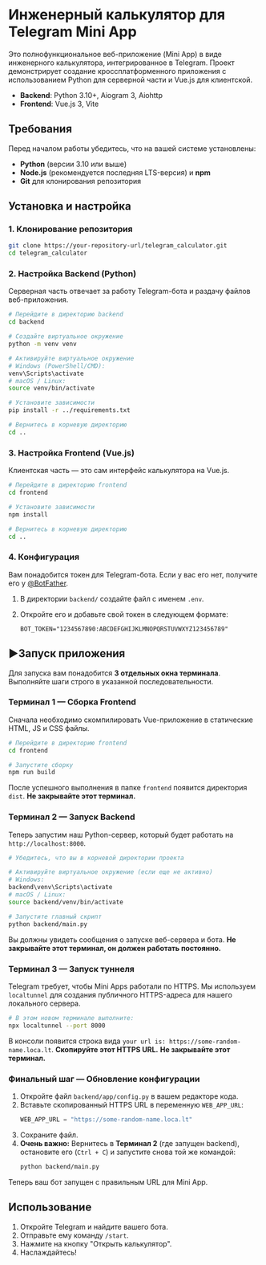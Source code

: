 # Инженерный калькулятор для Telegram Mini App

Это полнофункциональное веб-приложение (Mini App) в виде инженерного калькулятора, интегрированное в Telegram. Проект демонстрирует создание кроссплатформенного приложения с использованием Python для серверной части и Vue.js для клиентской.

- **Backend**: Python 3.10+, Aiogram 3, Aiohttp
- **Frontend**: Vue.js 3, Vite

## Требования

Перед началом работы убедитесь, что на вашей системе установлены:

- **Python** (версии 3.10 или выше)
- **Node.js** (рекомендуется последняя LTS-версия) и **npm**
- **Git** для клонирования репозитория

## Установка и настройка

### 1. Клонирование репозитория

```bash
git clone https://your-repository-url/telegram_calculator.git
cd telegram_calculator
```

### 2. Настройка Backend (Python)

Серверная часть отвечает за работу Telegram-бота и раздачу файлов веб-приложения.

```bash
# Перейдите в директорию backend
cd backend

# Создайте виртуальное окружение
python -m venv venv

# Активируйте виртуальное окружение
# Windows (PowerShell/CMD):
venv\Scripts\activate
# macOS / Linux:
source venv/bin/activate

# Установите зависимости
pip install -r ../requirements.txt

# Вернитесь в корневую директорию
cd ..
```

### 3. Настройка Frontend (Vue.js)

Клиентская часть — это сам интерфейс калькулятора на Vue.js.

```bash
# Перейдите в директорию frontend
cd frontend

# Установите зависимости
npm install

# Вернитесь в корневую директорию
cd ..
```

### 4. Конфигурация

Вам понадобится токен для Telegram-бота. Если у вас его нет, получите его у [@BotFather](https://t.me/BotFather).

1.  В директории `backend/` создайте файл с именем `.env`.
2.  Откройте его и добавьте свой токен в следующем формате:

    ```
    BOT_TOKEN="1234567890:ABCDEFGHIJKLMNOPQRSTUVWXYZ123456789"
    ```

## ▶Запуск приложения

Для запуска вам понадобится **3 отдельных окна терминала**. Выполняйте шаги строго в указанной последовательности.

### Терминал 1 — Сборка Frontend

Сначала необходимо скомпилировать Vue-приложение в статические HTML, JS и CSS файлы.

```bash
# Перейдите в директорию frontend
cd frontend

# Запустите сборку
npm run build
```
После успешного выполнения в папке `frontend` появится директория `dist`. **Не закрывайте этот терминал.**

### Терминал 2 — Запуск Backend

Теперь запустим наш Python-сервер, который будет работать на `http://localhost:8000`.

```bash
# Убедитесь, что вы в корневой директории проекта

# Активируйте виртуальное окружение (если еще не активно)
# Windows:
backend\venv\Scripts\activate
# macOS / Linux:
source backend/venv/bin/activate

# Запустите главный скрипт
python backend/main.py
```
Вы должны увидеть сообщения о запуске веб-сервера и бота. **Не закрывайте этот терминал, он должен работать постоянно.**

### Терминал 3 — Запуск туннеля

Telegram требует, чтобы Mini Apps работали по HTTPS. Мы используем `localtunnel` для создания публичного HTTPS-адреса для нашего локального сервера.

```bash
# В этом новом терминале выполните:
npx localtunnel --port 8000
```
В консоли появится строка вида `your url is: https://some-random-name.loca.lt`. **Скопируйте этот HTTPS URL.** **Не закрывайте этот терминал.**

### Финальный шаг — Обновление конфигурации

1.  Откройте файл `backend/app/config.py` в вашем редакторе кода.
2.  Вставьте скопированный HTTPS URL в переменную `WEB_APP_URL`:
    ```python
    WEB_APP_URL = "https://some-random-name.loca.lt"
    ```
3.  Сохраните файл.
4.  **Очень важно:** Вернитесь в **Терминал 2** (где запущен backend), остановите его (`Ctrl + C`) и запустите снова той же командой:
    ```bash
    python backend/main.py
    ```
Теперь ваш бот запущен с правильным URL для Mini App.

## Использование

1.  Откройте Telegram и найдите вашего бота.
2.  Отправьте ему команду `/start`.
3.  Нажмите на кнопку "Открыть калькулятор".
4.  Наслаждайтесь!